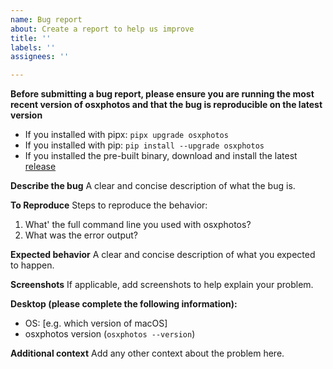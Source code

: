 ```yaml
---
name: Bug report
about: Create a report to help us improve
title: ''
labels: ''
assignees: ''

---
```


**Before submitting a bug report, please ensure you are running the most recent version of osxphotos and that the bug is reproducible on the latest version**

- If you installed with pipx: `pipx upgrade osxphotos`
- If you installed with pip: `pip install --upgrade osxphotos`
- If you installed the pre-built binary, download and install the latest [release](https://github.com/RhetTbull/osxphotos/releases)

**Describe the bug**
A clear and concise description of what the bug is.

**To Reproduce**
Steps to reproduce the behavior:
1. What' the full command line you used with osxphotos?
2. What was the error output?

**Expected behavior**
A clear and concise description of what you expected to happen.

**Screenshots**
If applicable, add screenshots to help explain your problem.

**Desktop (please complete the following information):**
 - OS: [e.g. which version of macOS]
 - osxphotos version (`osxphotos --version`)

**Additional context**
Add any other context about the problem here.
